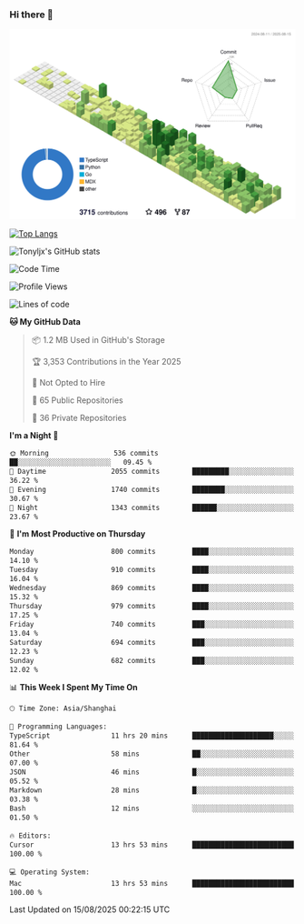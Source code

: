 ### Hi there 👋

![](./profile-3d-contrib/profile-green-animate.svg)

 

[![Top Langs](https://github-readme-stats.vercel.app/api/top-langs/?username=tonyljx)](https://github.com/anuraghazra/github-readme-stats)

![Tonyljx's GitHub stats](https://github-readme-stats.vercel.app/api?username=tonyljx&theme=default&show_icons=true)

 

<!--START_SECTION:waka-->
![Code Time](http://img.shields.io/badge/Code%20Time-1%2C414%20hrs%2017%20mins-blue)

![Profile Views](http://img.shields.io/badge/Profile%20Views-0-blue)

![Lines of code](https://img.shields.io/badge/From%20Hello%20World%20I%27ve%20Written-2.4%20million%20lines%20of%20code-blue)

**🐱 My GitHub Data** 

> 📦 1.2 MB Used in GitHub's Storage 
 > 
> 🏆 3,353 Contributions in the Year 2025
 > 
> 🚫 Not Opted to Hire
 > 
> 📜 65 Public Repositories 
 > 
> 🔑 36 Private Repositories 
 > 
**I'm a Night 🦉** 

```text
🌞 Morning                536 commits         ██░░░░░░░░░░░░░░░░░░░░░░░   09.45 % 
🌆 Daytime                2055 commits        █████████░░░░░░░░░░░░░░░░   36.22 % 
🌃 Evening                1740 commits        ████████░░░░░░░░░░░░░░░░░   30.67 % 
🌙 Night                  1343 commits        ██████░░░░░░░░░░░░░░░░░░░   23.67 % 
```
📅 **I'm Most Productive on Thursday** 

```text
Monday                   800 commits         ████░░░░░░░░░░░░░░░░░░░░░   14.10 % 
Tuesday                  910 commits         ████░░░░░░░░░░░░░░░░░░░░░   16.04 % 
Wednesday                869 commits         ████░░░░░░░░░░░░░░░░░░░░░   15.32 % 
Thursday                 979 commits         ████░░░░░░░░░░░░░░░░░░░░░   17.25 % 
Friday                   740 commits         ███░░░░░░░░░░░░░░░░░░░░░░   13.04 % 
Saturday                 694 commits         ███░░░░░░░░░░░░░░░░░░░░░░   12.23 % 
Sunday                   682 commits         ███░░░░░░░░░░░░░░░░░░░░░░   12.02 % 
```


📊 **This Week I Spent My Time On** 

```text
🕑︎ Time Zone: Asia/Shanghai

💬 Programming Languages: 
TypeScript               11 hrs 20 mins      ████████████████████░░░░░   81.64 % 
Other                    58 mins             ██░░░░░░░░░░░░░░░░░░░░░░░   07.00 % 
JSON                     46 mins             █░░░░░░░░░░░░░░░░░░░░░░░░   05.52 % 
Markdown                 28 mins             █░░░░░░░░░░░░░░░░░░░░░░░░   03.38 % 
Bash                     12 mins             ░░░░░░░░░░░░░░░░░░░░░░░░░   01.50 % 

🔥 Editors: 
Cursor                   13 hrs 53 mins      █████████████████████████   100.00 % 

💻 Operating System: 
Mac                      13 hrs 53 mins      █████████████████████████   100.00 % 
```


 Last Updated on 15/08/2025 00:22:15 UTC
<!--END_SECTION:waka-->
